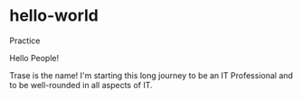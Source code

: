 # hello-world
Practice


Hello People!

Trase is the name! I'm starting this long journey to be an IT Professional and to be well-rounded in all aspects of IT. 
